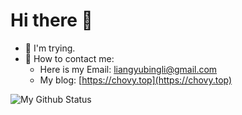 # Hi there 👋

- 🤔 I'm trying.
- 💬 How to contact me: 
  - Here is my Email: liangyubingli@gmail.com
  - My blog: [https://chovy.top](https://chovy.top)

![My Github Status](https://github-readme-stats.vercel.app/api?username=L-Trunks&show_icons=true&theme=tokyonight&count_private=true)

<!--
**L-Trunks/L-Trunks** is a ✨ _special_ ✨ repository because its `README.md` (this file) appears on your GitHub profile.

Here are some ideas to get you started:

- 🔭 I’m currently working on ...
- 🌱 I’m currently learning ...
- 👯 I’m looking to collaborate on ...
- 🤔 I’m looking for help with ...
- 💬 Ask me about ...
- 📫 How to reach me: ...
- 😄 Pronouns: ...
- ⚡ Fun fact: ...
-->
